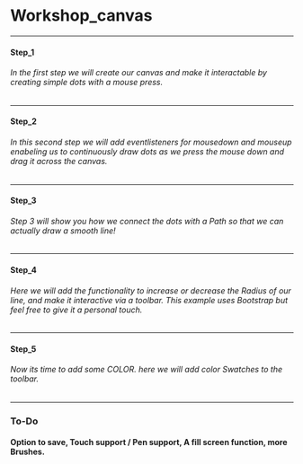 # Workshop_canvas


----------
#### Step_1
###### In the first step we will create our canvas and make it interactable by creating simple dots with a mouse press.
----------
#### Step_2
###### In this second step we will add eventlisteners for mousedown and mouseup enabeling us to continuously draw dots as we press the mouse down and drag it across the canvas.
----------
#### Step_3
###### Step 3 will show you how we connect the dots with a Path so that we can actually draw a smooth line!
----------
#### Step_4
###### Here we will add the functionality to increase or decrease the Radius of our line, and make it interactive via a toolbar. This example uses Bootstrap but feel free to give it a personal touch.
----------
#### Step_5
###### Now its time to add some COLOR. here we will add color Swatches to the toolbar.
----------


### To-Do
#### Option to save, Touch support / Pen support, A fill screen function, more Brushes.